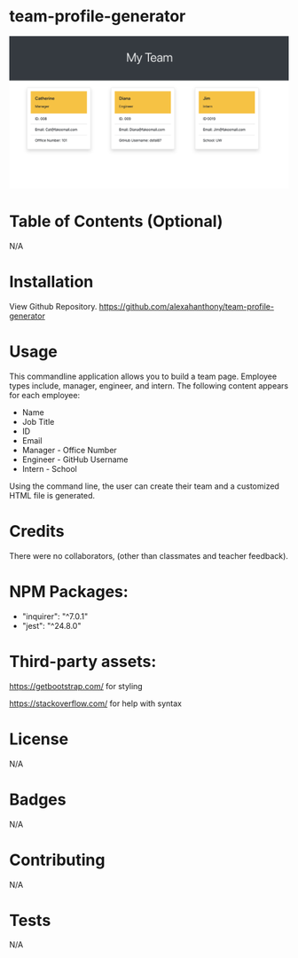 # team-profile-generator

![Screenshot](./screenshot.png)

# Table of Contents (Optional)
N/A

# Installation

View Github Repository. https://github.com/alexahanthony/team-profile-generator

# Usage

This commandline application allows you to build a team page. Employee types include, manager, engineer, and intern. The following content appears for each employee:

* Name
* Job Title
* ID
* Email
* Manager - Office Number
* Engineer - GitHub Username
* Intern - School

Using the command line, the user can create their team and a customized HTML file is generated.

# Credits
There were no collaborators, (other than classmates and teacher feedback).

# NPM Packages: 
*  "inquirer": "^7.0.1"
*  "jest": "^24.8.0"

# Third-party assets: 
https://getbootstrap.com/ for styling

https://stackoverflow.com/ for help with syntax

# License
N/A

# Badges
N/A

# Contributing
N/A

# Tests
N/A